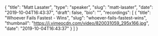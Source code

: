 {
  "title": "Matt Lasater",
  "type": "speaker",
  "slug": "matt-lasater",
  "date": "2019-10-04T16:43:37",
  "draft": false,
  "bio": "",
  "recordings": [
    {
      "title": "Whoever Fails Fastest - Wins",
      "slug": "whoever-fails-fastest-wins",
      "thumbnail": "https://i.vimeocdn.com/video/820031059_295x166.jpg",
      "date": "2019-10-04T16:43:37"
    }
  ]
}